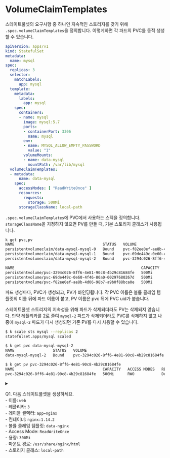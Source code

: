 # VolumeClaimTemplates

스테이트풀셋의 요구사항 중 하나인 지속적인 스토리지를 갖기 위해 `.spec.volumeClaimTemplates`을 정의합니다. 이렇게하면 각 파드의 PVC를 동적 생성할 수 있습니다.

```yaml
apiVersion: apps/v1
kind: StatefulSet
metadata:
  name: mysql
spec:
  replicas: 3
  selector:
    matchLabels:
      app: mysql
  template:
    metadata:
      labels:
        app: mysql
    spec:
      containers:
      - name: mysql
        image: mysql:5.7
        ports:
        - containerPort: 3306
          name: mysql
        env:
        - name: MYSQL_ALLOW_EMPTY_PASSWORD
          value: "1"
        volumeMounts:
        - name: data-mysql
          mountPath: /var/lib/mysql
  volumeClaimTemplates:
  - metadata:
      name: data-mysql
    spec:
      accessModes: [ "ReadWriteOnce" ]
      resources:
        requests:
          storage: 500Mi
      storageClassName: local-path
```

`.spec.volumeClaimTemplates`에 PVC에서 사용하는 스펙을 정의합니다. `storageClassName`을 지정하지 않으면 PV를 만들 때, 기본 스토리지 클래스가 사용됩니다.

```sh
k get pvc,pv
NAME                                       STATUS   VOLUME                                     CAPACITY   ACCESS MODES   STORAGECLASS   AGE
persistentvolumeclaim/data-mysql-mysql-0   Bound    pvc-f82ee0ef-ae8b-4d06-98b7-a9b0f88bca0e   500Mi      RWO            local-path     55s
persistentvolumeclaim/data-mysql-mysql-1   Bound    pvc-69de449c-0e60-4f46-80a0-00297680267d   500Mi      RWO            local-path     49s
persistentvolumeclaim/data-mysql-mysql-2   Bound    pvc-3294c026-8ff6-4e81-90c8-4b29c81684fe   500Mi      RWO            local-path     43s

NAME                                                        CAPACITY   ACCESS MODES   RECLAIM POLICY   STATUS   CLAIM                        STORAGECLASS   REASON   AGE
persistentvolume/pvc-3294c026-8ff6-4e81-90c8-4b29c81684fe   500Mi      RWO            Delete           Bound    default/data-mysql-mysql-2   local-path              80s
persistentvolume/pvc-69de449c-0e60-4f46-80a0-00297680267d   500Mi      RWO            Delete           Bound    default/data-mysql-mysql-1   local-path              87s
persistentvolume/pvc-f82ee0ef-ae8b-4d06-98b7-a9b0f88bca0e   500Mi      RWO            Delete           Bound    default/data-mysql-mysql-0   local-path
```

파드 생성마다, PVC가 생성되고, PV가 바인딩됩니다. 각 PVC 이름은 볼륨 클레임 템플릿의 이름 뒤에 파드 이름이 붙고, PV 이름은 pvc 뒤에 PVC uid가 붙습니다.

스테이트풀셋 스토리지의 지속성을 위해 파드가 삭제되더라도 PV는 삭제되지 않습니다. 만약 레플리카를 2로 줄여 `mysql-2` 파드가 삭제되더라도 PVC를 삭제하지 않고 나중에 `mysql-2` 파드가 다시 생성되면 기존 PV를 다시 사용할 수 있습니다.

```sh
$ k scale sts mysql --replicas 2
statefulset.apps/mysql scaled

$ k get pvc data-mysql-mysql-2
NAME                 STATUS   VOLUME                                     CAPACITY   ACCESS MODES   STORAGECLASS   AGE
data-mysql-mysql-2   Bound    pvc-3294c026-8ff6-4e81-90c8-4b29c81684fe   500Mi      RWO            local-path     5m47s

$ k get pv pvc-3294c026-8ff6-4e81-90c8-4b29c81684fe
NAME                                       CAPACITY   ACCESS MODES   RECLAIM POLICY   STATUS   CLAIM                        STORAGECLASS   REASON   AGE
pvc-3294c026-8ff6-4e81-90c8-4b29c81684fe   500Mi      RWO            Delete           Bound    default/data-mysql-mysql-2   local-path              5m57s
```

<details>
<summary>

Q1. 다음 스테이트풀셋을 생성하세요.
<br> - 이름: `web`
<br> - 레플리카: `3`
<br> - 레이블 셀렉터: `app=nginx`
<br> - 컨테이너: `nginx:1.14.2`
<br> - 볼륨 클레임 템플릿: `data-nginx`
<br> - Access Mode: `ReadWriteOnce`
<br> - 용량: `300Mi`
<br> - 마운트 경로: `/usr/share/nginx/html`
<br> - 스토리지 클래스: `local-path`
</summary>

```yaml
apiVersion: apps/v1
kind: StatefulSet
metadata:
  name: web
spec:
  replicas: 3
  selector:
    matchLabels:
      app: nginx
  template:
    metadata:
      labels:
        app: nginx
    spec:
      containers:
      - name: nginx
        image: nginx:1.14.2
        volumeMounts:
        - name: data-nginx
          mountPath: /usr/share/nginx/html
  volumeClaimTemplates:
  <br> - metadata:
      name: data-nginx
    spec:
      accessModes: [ "ReadWriteOnce" ]
      resources:
        requests:
          storage: 300Mi
      storageClassName: local-path
```

</details>


